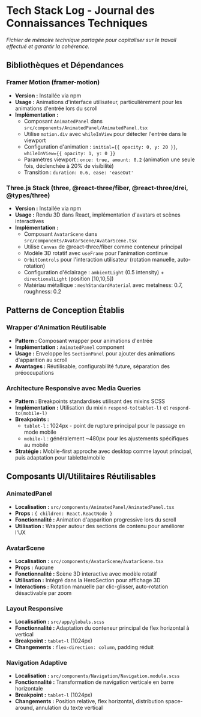 # Tech Stack Log - Journal des Connaissances Techniques

*Fichier de mémoire technique partagée pour capitaliser sur le travail effectué et garantir la cohérence.*

## Bibliothèques et Dépendances

### Framer Motion (framer-motion)
- **Version :** Installée via npm
- **Usage :** Animations d'interface utilisateur, particulièrement pour les animations d'entrée lors du scroll
- **Implémentation :** 
  - Composant `AnimatedPanel` dans `src/components/AnimatedPanel/AnimatedPanel.tsx`
  - Utilise `motion.div` avec `whileInView` pour détecter l'entrée dans le viewport
  - Configuration d'animation : `initial={{ opacity: 0, y: 20 }}`, `whileInView={{ opacity: 1, y: 0 }}`
  - Paramètres viewport : `once: true, amount: 0.2` (animation une seule fois, déclenchée à 20% de visibilité)
  - Transition : `duration: 0.6, ease: 'easeOut'`

### Three.js Stack (three, @react-three/fiber, @react-three/drei, @types/three)
- **Version :** Installée via npm
- **Usage :** Rendu 3D dans React, implémentation d'avatars et scènes interactives
- **Implémentation :**
  - Composant `AvatarScene` dans `src/components/AvatarScene/AvatarScene.tsx`
  - Utilise `Canvas` de @react-three/fiber comme conteneur principal
  - Modèle 3D rotatif avec `useFrame` pour l'animation continue
  - `OrbitControls` pour l'interaction utilisateur (rotation manuelle, auto-rotation)
  - Configuration d'éclairage : `ambientLight` (0.5 intensity) + `directionalLight` (position [10,10,5])
  - Matériau métallique : `meshStandardMaterial` avec metalness: 0.7, roughness: 0.2

## Patterns de Conception Établis

### Wrapper d'Animation Réutilisable
- **Pattern :** Composant wrapper pour animations d'entrée
- **Implémentation :** `AnimatedPanel` component
- **Usage :** Enveloppe les `SectionPanel` pour ajouter des animations d'apparition au scroll
- **Avantages :** Réutilisable, configurabilité future, séparation des préoccupations

### Architecture Responsive avec Media Queries
- **Pattern :** Breakpoints standardisés utilisant des mixins SCSS
- **Implémentation :** Utilisation du mixin `respond-to(tablet-l)` et `respond-to(mobile-l)`
- **Breakpoints :**
  - `tablet-l` : 1024px - point de rupture principal pour le passage en mode mobile
  - `mobile-l` : généralement ~480px pour les ajustements spécifiques au mobile
- **Stratégie :** Mobile-first approche avec desktop comme layout principal, puis adaptation pour tablette/mobile

## Composants UI/Utilitaires Réutilisables

### AnimatedPanel
- **Localisation :** `src/components/AnimatedPanel/AnimatedPanel.tsx`
- **Props :** `{ children: React.ReactNode }`
- **Fonctionnalité :** Animation d'apparition progressive lors du scroll
- **Utilisation :** Wrapper autour des sections de contenu pour améliorer l'UX

### AvatarScene
- **Localisation :** `src/components/AvatarScene/AvatarScene.tsx`
- **Props :** Aucune
- **Fonctionnalité :** Scène 3D interactive avec modèle rotatif
- **Utilisation :** Intégré dans la HeroSection pour affichage 3D
- **Interactions :** Rotation manuelle par clic-glisser, auto-rotation désactivable par zoom

### Layout Responsive
- **Localisation :** `src/app/globals.scss`
- **Fonctionnalité :** Adaptation du conteneur principal de flex horizontal à vertical
- **Breakpoint :** `tablet-l` (1024px)
- **Changements :** `flex-direction: column`, padding réduit

### Navigation Adaptive
- **Localisation :** `src/components/Navigation/Navigation.module.scss`
- **Fonctionnalité :** Transformation de navigation verticale en barre horizontale
- **Breakpoint :** `tablet-l` (1024px)
- **Changements :** Position relative, flex horizontal, distribution space-around, annulation du texte vertical 